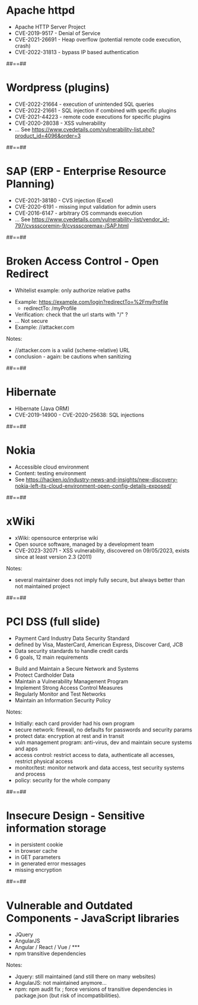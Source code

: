 # Apache httpd

- Apache HTTP Server Project
- CVE-2019-9517 - Denial of Service
- CVE-2021-26691 - Heap overflow (potential remote code execution, crash)
- CVE-2022-31813 - bypass IP based authentication
<!-- .element: class="list-fragment" -->



##==##

# Wordpress (plugins)

- CVE-2022-21664 - execution of unintended SQL queries
- CVE-2022-21661 - SQL injection if combined with specific plugins
- CVE-2021-44223 - remote code executions for specific plugins
- CVE-2020-28038 - XSS vulnerability
- ... See https://www.cvedetails.com/vulnerability-list.php?product_id=4096&order=3
<!-- .element: class="list-fragment" -->



##==##

# SAP (ERP - Enterprise Resource Planning)

- CVE-2021-38180 - CVS injection (Excel)
- CVE-2020-6191 - missing input validation for admin users
- CVE-2016-6147 - arbitrary OS commands execution
- ... See https://www.cvedetails.com/vulnerability-list/vendor_id-797/cvssscoremin-9/cvssscoremax-/SAP.html
<!-- .element: class="list-fragment" -->



##==##

# Broken Access Control - Open Redirect

- Whitelist example: only authorize relative paths
<!-- .element: class="list-fragment" -->
- Example: https://example.com/login?redirectTo=%2FmyProfile
  - redirectTo: /myProfile
- Verification: check that the url starts with "/" ?
- ... Not secure
- Example: //attacker.com
<!-- .element: class="list-fragment" -->

Notes:
- //attacker.com  is a valid (scheme-relative) URL
- conclusion - again: be cautions when sanitizing



##==##

# Hibernate

- Hibernate (Java ORM)
- CVE-2019-14900 - CVE-2020-25638: SQL injections
<!-- .element: class="list-fragment" -->



##==##

# Nokia

- Accessible cloud environment
- Content: testing environment
- See https://hacken.io/industry-news-and-insights/new-discovery-nokia-left-its-cloud-environment-open-config-details-exposed/
<!-- .element: class="list-fragment" -->



##==##

# xWiki

- xWiki: opensource enterprise wiki
- Open source software, managed by a development team
- CVE-2023-32071 - XSS vulnerability, discovered on 09/05/2023, exists since at least version 2.3 (2011)
<!-- .element: class="list-fragment" -->

Notes:
- several maintainer does not imply fully secure, but always better than not maintained project


##==##

# PCI DSS (full slide)

- Payment Card Industry Data Security Standard
- defined by Visa, MasterCard, American Express, Discover Card, JCB
- Data security standards to handle credit cards
- 6 goals, 12 main requirements
<!-- .element: class="list-fragment" -->
- Build and Maintain a Secure Network and Systems
- Protect Cardholder Data
- Maintain a Vulnerability Management Program
- Implement Strong Access Control Measures
- Regularly Monitor and Test Networks
- Maintain an Information Security Policy
<!-- .element: class="list-fragment" -->

Notes:
- Initially: each card provider had his own program
- secure network: firewall, no defaults for passwords and security params
- protect data: encryption at rest and in transit
- vuln management program: anti-virus, dev and maintain secure systems and apps
- access control: restrict access to data, authenticate all accesses, restrict physical access
- monitor/test: monitor network and data access, test security systems and process
- policy: security for the whole company



##==##

# Insecure Design - Sensitive information storage

- in persistent cookie
- in browser cache
- in GET parameters
- in generated error messages
- missing encryption
<!-- .element: class="list-fragment" -->



##==##

# Vulnerable and Outdated Components - JavaScript libraries

- JQuery
- AngularJS
- Angular / React / Vue / ***
- npm transitive dependencies
<!-- .element: class="list-fragment" -->

Notes:
- Jquery: still maintained (and still there on many websites)
- AngularJS: not maintained anymore...
- npm: npm audit fix ; force versions of transitive dependencies in package.json (but risk of incompatibilities).


